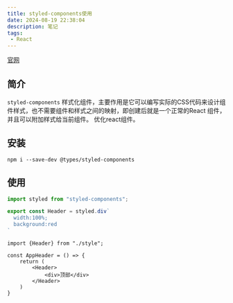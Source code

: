 ```yaml
---
title: styled-components使用
date: 2024-08-19 22:38:04
description: 笔记
tags:
 - React 
---
```




[官网](https://styled-components.com/)

## 简介

``styled-components`` 样式化组件，主要作用是它可以编写实际的CSS代码来设计组件样式，也不需要组件和样式之间的映射，即创建后就是一个正常的React 组件，并且可以附加样式给当前组件。 优化react组件。

## 安装

```
npm i --save-dev @types/styled-components
```

## 使用

```ts
import styled from "styled-components";

export const Header = styled.div`
  width:100%;
  background:red      
`
```

```tsx
import {Header} from "./style";

const AppHeader = () => {
    return (
        <Header>
            <div>顶部</div>
        </Header>
    )
}
```





